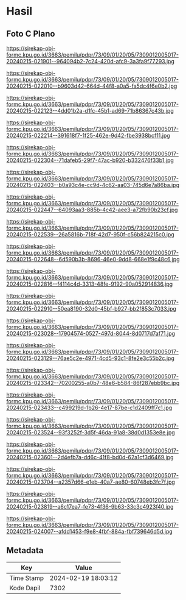 # Hasil

## Foto C Plano

https://sirekap-obj-formc.kpu.go.id/3663/pemilu/pdpr/73/09/01/20/05/7309012005017-20240215-021901--964094b2-7c24-420d-afc9-3a3fa9f77293.jpg

https://sirekap-obj-formc.kpu.go.id/3663/pemilu/pdpr/73/09/01/20/05/7309012005017-20240215-022010--b9603d42-664d-44f8-a0a5-fa5dc4f6e0b2.jpg

https://sirekap-obj-formc.kpu.go.id/3663/pemilu/pdpr/73/09/01/20/05/7309012005017-20240215-022123--4dd01b2a-d1fc-45b1-ad69-71b86367c43b.jpg

https://sirekap-obj-formc.kpu.go.id/3663/pemilu/pdpr/73/09/01/20/05/7309012005017-20240215-022214--391618f7-1f25-462e-9d42-fbe3938bcf11.jpg

https://sirekap-obj-formc.kpu.go.id/3663/pemilu/pdpr/73/09/01/20/05/7309012005017-20240215-022304--71dafeb5-29f7-47ac-b920-b332476f33b1.jpg

https://sirekap-obj-formc.kpu.go.id/3663/pemilu/pdpr/73/09/01/20/05/7309012005017-20240215-022403--b0a93c4e-cc9d-4c62-aa03-745d6e7a86ba.jpg

https://sirekap-obj-formc.kpu.go.id/3663/pemilu/pdpr/73/09/01/20/05/7309012005017-20240215-022447--64093aa3-885b-4c42-aee3-a72fb90b23cf.jpg

https://sirekap-obj-formc.kpu.go.id/3663/pemilu/pdpr/73/09/01/20/05/7309012005017-20240215-022539--26a5816b-718f-42d7-950f-c56b824215c0.jpg

https://sirekap-obj-formc.kpu.go.id/3663/pemilu/pdpr/73/09/01/20/05/7309012005017-20240215-022648--6d590b3b-8696-46e0-9dd8-668e1f9c48c6.jpg

https://sirekap-obj-formc.kpu.go.id/3663/pemilu/pdpr/73/09/01/20/05/7309012005017-20240215-022816--f4114c4d-3313-48fe-9192-90a052914836.jpg

https://sirekap-obj-formc.kpu.go.id/3663/pemilu/pdpr/73/09/01/20/05/7309012005017-20240215-022910--50ea8190-32d0-45bf-b927-bb2f853c7033.jpg

https://sirekap-obj-formc.kpu.go.id/3663/pemilu/pdpr/73/09/01/20/05/7309012005017-20240215-023028--17904574-0527-497d-8044-8d0717d7af71.jpg

https://sirekap-obj-formc.kpu.go.id/3663/pemilu/pdpr/73/09/01/20/05/7309012005017-20240215-023129--76ae5c2e-4971-4cd5-93c1-8fe2e3c55b2c.jpg

https://sirekap-obj-formc.kpu.go.id/3663/pemilu/pdpr/73/09/01/20/05/7309012005017-20240215-023342--70200255-a0b7-48e6-b584-86f287ebb9bc.jpg

https://sirekap-obj-formc.kpu.go.id/3663/pemilu/pdpr/73/09/01/20/05/7309012005017-20240215-023433--c499219d-1b26-4e17-87be-c1d2409ff7c1.jpg

https://sirekap-obj-formc.kpu.go.id/3663/pemilu/pdpr/73/09/01/20/05/7309012005017-20240215-023524--93f3252f-3d5f-46da-91a8-38d0d1353e8e.jpg

https://sirekap-obj-formc.kpu.go.id/3663/pemilu/pdpr/73/09/01/20/05/7309012005017-20240215-023601--2d4efb7a-dd6c-41f8-bd0d-62a1cf3d6469.jpg

https://sirekap-obj-formc.kpu.go.id/3663/pemilu/pdpr/73/09/01/20/05/7309012005017-20240215-023704--a2357d66-e1eb-40a7-ae80-60748eb3fc7f.jpg

https://sirekap-obj-formc.kpu.go.id/3663/pemilu/pdpr/73/09/01/20/05/7309012005017-20240215-023819--a6c17ea7-fe73-4f36-9b63-33c3c4923f40.jpg

https://sirekap-obj-formc.kpu.go.id/3663/pemilu/pdpr/73/09/01/20/05/7309012005017-20240215-024007--afdd1453-f9e8-4fbf-884a-fbf739646d5d.jpg


## Metadata

| Key        | Value               |
| ---------- | ------------------- |
| Time Stamp | 2024-02-19 18:03:12 |
| Kode Dapil | 7302                |



